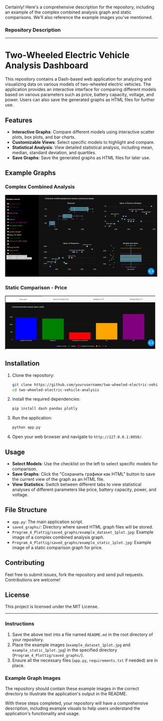 Certainly! Here's a comprehensive description for the repository, including an example of the complex combined analysis graph and static comparisons. We'll also reference the example images you've mentioned.

### Repository Description

---

# Two-Wheeled Electric Vehicle Analysis Dashboard

This repository contains a Dash-based web application for analyzing and visualizing data on various models of two-wheeled electric vehicles. The application provides an interactive interface for comparing different models based on various parameters such as price, battery capacity, voltage, and power. Users can also save the generated graphs as HTML files for further use.

## Features

- **Interactive Graphs**: Compare different models using interactive scatter plots, box plots, and bar charts.
- **Customizable Views**: Select specific models to highlight and compare.
- **Statistical Analysis**: View detailed statistical analysis, including mean, median, standard deviation, and quartiles.
- **Save Graphs**: Save the generated graphs as HTML files for later use.

## Example Graphs

### Complex Combined Analysis

![Complex Combined Analysis](Program_4_Plottig/saved_graphs/example_dataset_1plot.jpg)

### Static Comparison - Price

![Static Comparison - Price](Program_4_Plottig/saved_graphs/example_static_1plot.jpg)

## Installation

1. Clone the repository:
    ```sh
    git clone https://github.com/yourusername/two-wheeled-electric-vehicle-analysis.git
    cd two-wheeled-electric-vehicle-analysis
    ```

2. Install the required dependencies:
    ```sh
    pip install dash pandas plotly
    ```

3. Run the application:
    ```sh
    python app.py
    ```

4. Open your web browser and navigate to `http://127.0.0.1:8050/`.

## Usage

- **Select Models**: Use the checklist on the left to select specific models for comparison.
- **Save Graphs**: Click the "Сохранить графики как HTML" button to save the current view of the graph as an HTML file.
- **View Statistics**: Switch between different tabs to view statistical analyses of different parameters like price, battery capacity, power, and voltage.

## File Structure

- `app.py`: The main application script.
- `saved_graphs/`: Directory where saved HTML graph files will be stored.
- `Program_4_Plottig/saved_graphs/example_dataset_1plot.jpg`: Example image of a complex combined analysis graph.
- `Program_4_Plottig/saved_graphs/example_static_1plot.jpg`: Example image of a static comparison graph for price.

## Contributing

Feel free to submit issues, fork the repository and send pull requests. Contributions are welcome!

## License

This project is licensed under the MIT License.

---

### Instructions

1. Save the above text into a file named `README.md` in the root directory of your repository.
2. Place the example images (`example_dataset_1plot.jpg` and `example_static_1plot.jpg`) in the specified directory (`Program_4_Plottig/saved_graphs/`).
3. Ensure all the necessary files (`app.py`, `requirements.txt` if needed) are in place.

### Example Graph Images

The repository should contain these example images in the correct directory to illustrate the application's output in the README.

With these steps completed, your repository will have a comprehensive description, including example visuals to help users understand the application's functionality and usage.